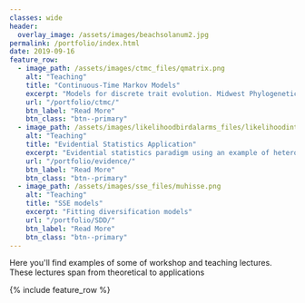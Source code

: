 ```yaml
---
classes: wide
header:
  overlay_image: /assets/images/beachsolanum2.jpg
permalink: /portfolio/index.html
date: 2019-09-16
feature_row:
  - image_path: /assets/images/ctmc_files/qmatrix.png
    alt: "Teaching"
    title: "Continuous-Time Markov Models"
    excerpt: "Models for discrete trait evolution. Midwest Phylogenetics Workshop Lecture 2019"
    url: "/portfolio/ctmc/"
    btn_label: "Read More"
    btn_class: "btn--primary"	
  - image_path: /assets/images/likelihoodbirdalarms_files/likelihoodintervals-1.png
    alt: "Teaching"
    title: "Evidential Statistics Application"
    excerpt: "Evidential statistics paradigm using an example of heterospecific bird alam calls"
    url: "/portfolio/evidence/"
    btn_label: "Read More"
    btn_class: "btn--primary"
  - image_path: /assets/images/sse_files/muhisse.png
    alt: "Teaching"
    title: "SSE models"
    excerpt: "Fitting diversification models"
    url: "/portfolio/SDD/"
    btn_label: "Read More"
    btn_class: "btn--primary"
---
```


Here you'll find examples of some of workshop and teaching lectures. These lectures span from theoretical to applications

{% include feature_row %}

